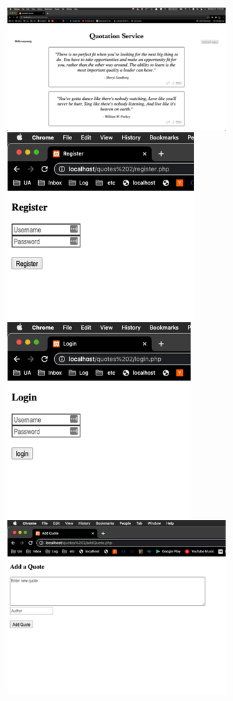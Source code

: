 ![image](https://github.com/symoon94/Quotation-Service-PHP/blob/master/img/4.png)
![image](https://github.com/symoon94/Quotation-Service-PHP/blob/master/img/1.png)
![image](https://github.com/symoon94/Quotation-Service-PHP/blob/master/img/2.png)
![image](https://github.com/symoon94/Quotation-Service-PHP/blob/master/img/3.png)
